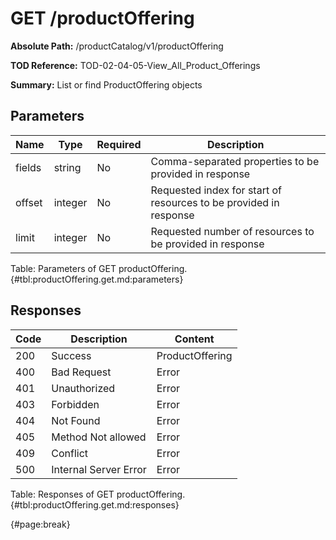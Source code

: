 <!--
    ATTENTION: This file was generated via gradle!
               Do NOT manually edit this file! Any such changes will be overwritten!
-->

# GET /productOffering

**Absolute Path:** /productCatalog/v1/productOffering

**TOD Reference:** TOD-02-04-05-View_All_Product_Offerings

**Summary:** List or find ProductOffering objects

## Parameters

| Name | Type | Required | Description |
| ------ | ------ | --- | ------------ |
| fields | string | No | Comma-separated properties to be provided in response |
| offset | integer | No | Requested index for start of resources to be provided in response |
| limit | integer | No | Requested number of resources to be provided in response |

Table: Parameters of GET productOffering. {#tbl:productOffering.get.md:parameters}

## Responses

| Code | Description | Content |
|------|-------------|---------|
| 200 | Success | ProductOffering |
| 400 | Bad Request | Error |
| 401 | Unauthorized | Error |
| 403 | Forbidden | Error |
| 404 | Not Found | Error |
| 405 | Method Not allowed | Error |
| 409 | Conflict | Error |
| 500 | Internal Server Error | Error |

Table: Responses of GET productOffering. {#tbl:productOffering.get.md:responses}

{#page:break}
